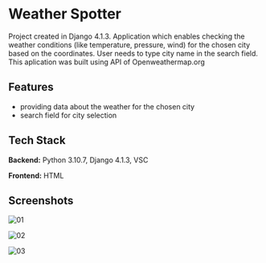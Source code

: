 
# Weather Spotter

Project created in Django 4.1.3. Application which enables checking the weather conditions (like temperature, pressure, wind) for the chosen city based on the coordinates. User needs to type city name in the search field. This aplication was built using API of Openweathermap.org



## Features

- providing data about the weather for the chosen city
- search field for city selection



## Tech Stack

**Backend:** Python 3.10.7, Django 4.1.3, VSC

**Frontend:** HTML


## Screenshots

![01](https://user-images.githubusercontent.com/34206142/201160070-741e59b0-d7c5-4bd2-99c4-a5abd54594e2.JPG)

![02](https://user-images.githubusercontent.com/34206142/201160098-e4ecc12b-a7a8-4c0d-9f2b-2ba9076b0748.JPG)

![03](https://user-images.githubusercontent.com/34206142/201160115-2c16451c-d9f5-405f-8f16-45f5f031245f.JPG)
